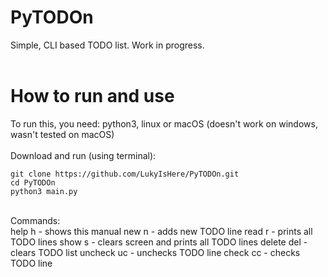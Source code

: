 # PyTODOn
Simple, CLI based TODO list. Work in progress.<br/>
<br/>
# How to run and use
To run this, you need: python3, linux or macOS (doesn't work on windows, wasn't tested on macOS) <br/> <br/>
Download and run (using terminal): 
```
git clone https://github.com/LukyIsHere/PyTODOn.git
cd PyTODOn
python3 main.py
```
<br/>
Commands:<br/>
 help        h        - shows this manual
 new         n        - adds new TODO line
 read        r        - prints all TODO lines
 show        s        - clears screen and prints all TODO lines
 delete      del      - clears TODO list
 uncheck     uc       - unchecks TODO line
 check       cc       - checks TODO line

